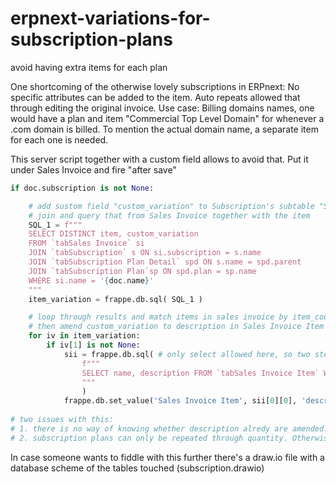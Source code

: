 # erpnext-variations-for-subscription-plans
avoid having extra items for each plan

One shortcoming of the otherwise lovely subscriptions in ERPnext: No specific attributes can be added to the item. Auto repeats allowed that through editing the original invoice.
Use case: Billing domains names, one would have a plan and item "Commercial Top Level Domain" for whenever a .com domain is billed. To mention the actual domain name, a separate item for each one is needed.

This server script together with a custom field allows to avoid that. Put it under Sales Invoice and fire "after save"
```python
if doc.subscription is not None:

    # add sustom field "custom_variation" to Subscription's subtable "Subscription Plan Detail"
    # join and query that from Sales Invoice together with the item
    SQL_1 = f"""
    SELECT DISTINCT item, custom_variation
    FROM `tabSales Invoice` si
    JOIN `tabSubscription` s ON si.subscription = s.name
    JOIN `tabSubscription Plan Detail` spd ON s.name = spd.parent
    JOIN `tabSubscription Plan`sp ON spd.plan = sp.name
    WHERE si.name = '{doc.name}'
    """
    item_variation = frappe.db.sql( SQL_1 )

    # loop through results and match items in sales invoice by item_code.
    # then amend custom_variation to description in Sales Invoice Item
    for iv in item_variation:
        if iv[1] is not None:
            sii = frappe.db.sql( # only select allowed here, so two steps
                f"""
                SELECT name, description FROM `tabSales Invoice Item` WHERE item_code = '{iv[0]}' AND parent = '{doc.name}'
                """
                )
            frappe.db.set_value('Sales Invoice Item', sii[0][0], 'description', sii[0][1] + ' ' + iv[1])
            
# two issues with this:
# 1. there is no way of knowing whether description alredy are amended. Repeatingly running this script will hence just lengthen the description
# 2. subscription plans can only be repeated through quantity. Otherwise the amendmend will be the same for each
```
In case someone wants to fiddle with this further there's a draw.io file with a database scheme of the tables touched (subscription.drawio)
